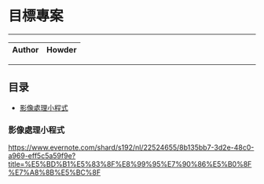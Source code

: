 目標專案
===========================

****
	
|Author|Howder|
|---|---


****
## 目录
* [影像處理小程式](#影像處理小程式)


### 影像處理小程式
https://www.evernote.com/shard/s192/nl/22524655/8b135bb7-3d2e-48c0-a969-eff5c5a59f9e?title=%E5%BD%B1%E5%83%8F%E8%99%95%E7%90%86%E5%B0%8F%E7%A8%8B%E5%BC%8F
